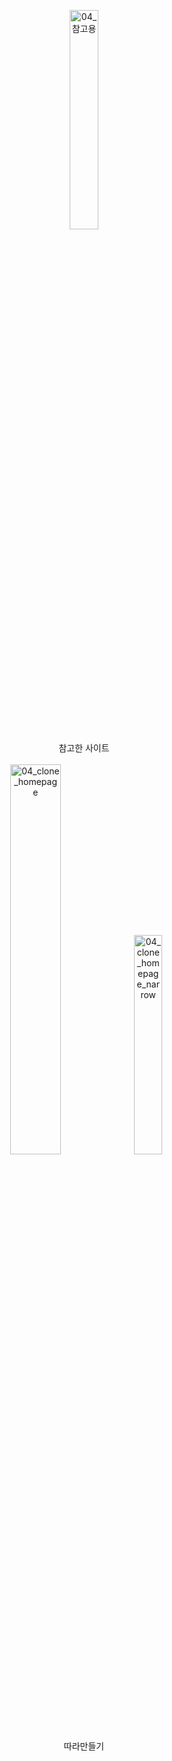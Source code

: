 <p align="center">
    <img width="30%" alt="04_참고용" src="https://github.com/ysolarh/OZ_class_backend/assets/109467066/f55c4363-a512-40ea-b5c8-d4b21c266d03">
    <br>참고한 사이트<br><br>
    <img width="40%" alt="04_clone_homepage" src="https://github.com/ysolarh/OZ_class_backend/assets/109467066/05a9a885-581d-4dbf-be98-fc94d48504c1">
    <img width="30%" alt="04_clone_homepage_narrow" src="https://github.com/ysolarh/OZ_class_backend/assets/109467066/6458adc1-f054-497c-b662-488d58f60be0">
    <br>따라만들기<br>
</p>
